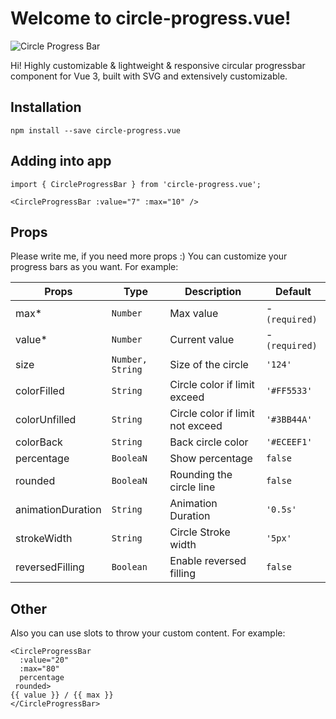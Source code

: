 # Welcome to circle-progress.vue! 

![Circle Progress Bar](https://drive.usercontent.google.com/download?id=1uKk5IFzb4cSR8_Dv4MN2-4mRoVr0_csd)

Hi! 
Highly customizable & lightweight & responsive circular progressbar component for Vue 3, built with SVG and extensively customizable.

## Installation

```
npm install --save circle-progress.vue
```
## Adding into app

```
import { CircleProgressBar } from 'circle-progress.vue';

<CircleProgressBar :value="7" :max="10" />
```

## Props

Please write me, if you need more props :)
You can customize your progress bars as you want. For example:

| Props             | Type             | Description                      | Default        |
|-------------------|------------------|----------------------------------|----------------|
| max*              | `Number`         | Max value                        | - `(required)` |
| value*            | `Number`         | Current value                    | - `(required)` |
| size              | `Number, String` | Size of the circle               | `'124'`        |
| colorFilled       | `String`         | Circle color if limit exceed     | `'#FF5533'`    |
| colorUnfilled     | `String`         | Circle color if limit not exceed | `'#3BB44A'`    |
| colorBack         | `String`         | Back circle color                | `'#ECEEF1'`    |
| percentage        | `BooleaN`        | Show percentage                  | `false`        |
| rounded           | `BooleaN`        | Rounding the circle line         | `false`        |
| animationDuration | `String`         | Animation Duration               | `'0.5s'`       |
| strokeWidth       | `String`         | Circle Stroke width              | `'5px'`        |
| reversedFilling   | `Boolean`        | Enable reversed filling          | `false`        |

## Other

Also you can use slots to throw your custom content. For example:

```
<CircleProgressBar  
  :value="20"  
  :max="80"  
  percentage  
 rounded>
{{ value }} / {{ max }}
</CircleProgressBar>
```